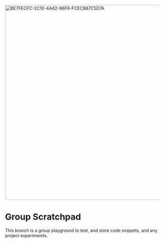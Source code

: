 <img width="640" alt="BE7FECFC-2C10-4A42-96F6-FCEC887C5D7A" src="https://github.com/manningstinson/holbertonschool-printf/assets/104523090/99d7f213-022d-41f6-b010-9455a38e9aea">

# Group Scratchpad
This branch is a group playground to test, and store code snippets, and any project experimemts. 
